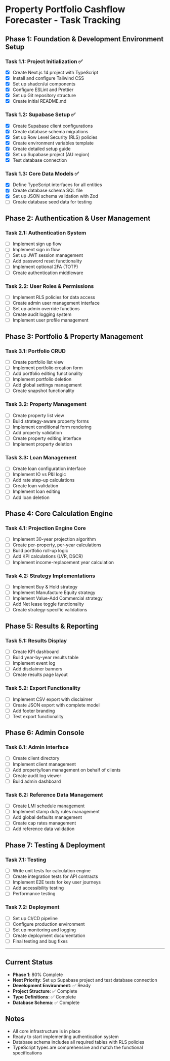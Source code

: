 # Property Portfolio Cashflow Forecaster - Task Tracking

## Phase 1: Foundation & Development Environment Setup

### Task 1.1: Project Initialization ✅
- [x] Create Next.js 14 project with TypeScript
- [x] Install and configure Tailwind CSS
- [x] Set up shadcn/ui components
- [x] Configure ESLint and Prettier
- [x] Set up Git repository structure
- [x] Create initial README.md

### Task 1.2: Supabase Setup ✅
- [x] Create Supabase client configurations
- [x] Create database schema migrations
- [x] Set up Row Level Security (RLS) policies
- [x] Create environment variables template
- [x] Create detailed setup guide
- [x] Set up Supabase project (AU region)
- [x] Test database connection

### Task 1.3: Core Data Models ✅
- [x] Define TypeScript interfaces for all entities
- [x] Create database schema SQL file
- [x] Set up JSON schema validation with Zod
- [ ] Create database seed data for testing

## Phase 2: Authentication & User Management

### Task 2.1: Authentication System
- [ ] Implement sign up flow
- [ ] Implement sign in flow
- [ ] Set up JWT session management
- [ ] Add password reset functionality
- [ ] Implement optional 2FA (TOTP)
- [ ] Create authentication middleware

### Task 2.2: User Roles & Permissions
- [ ] Implement RLS policies for data access
- [ ] Create admin user management interface
- [ ] Set up admin override functions
- [ ] Create audit logging system
- [ ] Implement user profile management

## Phase 3: Portfolio & Property Management

### Task 3.1: Portfolio CRUD
- [ ] Create portfolio list view
- [ ] Implement portfolio creation form
- [ ] Add portfolio editing functionality
- [ ] Implement portfolio deletion
- [ ] Add global settings management
- [ ] Create snapshot functionality

### Task 3.2: Property Management
- [ ] Create property list view
- [ ] Build strategy-aware property forms
- [ ] Implement conditional form rendering
- [ ] Add property validation
- [ ] Create property editing interface
- [ ] Implement property deletion

### Task 3.3: Loan Management
- [ ] Create loan configuration interface
- [ ] Implement IO vs P&I logic
- [ ] Add rate step-up calculations
- [ ] Create loan validation
- [ ] Implement loan editing
- [ ] Add loan deletion

## Phase 4: Core Calculation Engine

### Task 4.1: Projection Engine Core
- [ ] Implement 30-year projection algorithm
- [ ] Create per-property, per-year calculations
- [ ] Build portfolio roll-up logic
- [ ] Add KPI calculations (LVR, DSCR)
- [ ] Implement income-replacement year calculation

### Task 4.2: Strategy Implementations
- [ ] Implement Buy & Hold strategy
- [ ] Implement Manufacture Equity strategy
- [ ] Implement Value-Add Commercial strategy
- [ ] Add Net lease toggle functionality
- [ ] Create strategy-specific validations

## Phase 5: Results & Reporting

### Task 5.1: Results Display
- [ ] Create KPI dashboard
- [ ] Build year-by-year results table
- [ ] Implement event log
- [ ] Add disclaimer banners
- [ ] Create results page layout

### Task 5.2: Export Functionality
- [ ] Implement CSV export with disclaimer
- [ ] Create JSON export with complete model
- [ ] Add footer branding
- [ ] Test export functionality

## Phase 6: Admin Console

### Task 6.1: Admin Interface
- [ ] Create client directory
- [ ] Implement client management
- [ ] Add property/loan management on behalf of clients
- [ ] Create audit log viewer
- [ ] Build admin dashboard

### Task 6.2: Reference Data Management
- [ ] Create LMI schedule management
- [ ] Implement stamp duty rules management
- [ ] Add global defaults management
- [ ] Create cap rates management
- [ ] Add reference data validation

## Phase 7: Testing & Deployment

### Task 7.1: Testing
- [ ] Write unit tests for calculation engine
- [ ] Create integration tests for API contracts
- [ ] Implement E2E tests for key user journeys
- [ ] Add accessibility testing
- [ ] Performance testing

### Task 7.2: Deployment
- [ ] Set up CI/CD pipeline
- [ ] Configure production environment
- [ ] Set up monitoring and logging
- [ ] Create deployment documentation
- [ ] Final testing and bug fixes

---

## Current Status
- **Phase 1**: 80% Complete
- **Next Priority**: Set up Supabase project and test database connection
- **Development Environment**: ✅ Ready
- **Project Structure**: ✅ Complete
- **Type Definitions**: ✅ Complete
- **Database Schema**: ✅ Complete

## Notes
- All core infrastructure is in place
- Ready to start implementing authentication system
- Database schema includes all required tables with RLS policies
- TypeScript types are comprehensive and match the functional specifications
